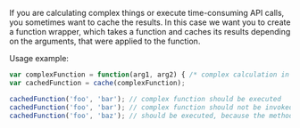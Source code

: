 If you are calculating complex things or execute time-consuming API calls, you sometimes want to cache the results. In this case we want you to create a function wrapper, which takes a function and caches its results depending on the arguments, that were applied to the function.

Usage example:
```javascript
var complexFunction = function(arg1, arg2) { /* complex calculation in here */ };
var cachedFunction = cache(complexFunction);

cachedFunction('foo', 'bar'); // complex function should be executed
cachedFunction('foo', 'bar'); // complex function should not be invoked again, instead the cached result should be returned
cachedFunction('foo', 'baz'); // should be executed, because the method wasn't invoked before with these arguments
```